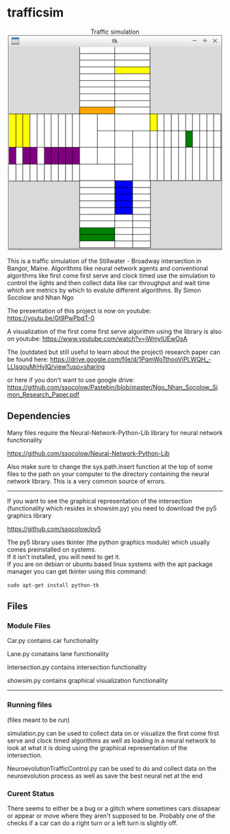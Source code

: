 # trafficsim

<!--- ![Example of GUI simulation](https://github.com/ssocolow/trafficsim/blob/master/trafficsimguisample.png) --->
<p align="center">
Traffic simulation
<img width=500 height=500 src="https://github.com/ssocolow/trafficsim/blob/master/trafficsimguisample.png">
</p>
  
This is a traffic simulation of the Stillwater - Broadway intersection in Bangor, Maine.
Algorithms like neural network agents and conventional algorithms like first come first serve and clock timed
use the simulation to control the lights and then collect data like car throughput and wait time
which are metrics by which to evalute different algorithms.
By Simon Socolow and Nhan Ngo

The presentation of this project is now on youtube:
https://youtu.be/Gt9PwPbdT-0

A visualization of the first come first serve algorithm using the library is also on youtube:
https://www.youtube.com/watch?v=jWmylUEwOsA

The (outdated but still useful to learn about the project) research paper can be found here:
https://drive.google.com/file/d/1PqmWoTthooViPLWQH_-LLIsqouMrHyIQ/view?usp=sharing

or here if you don't want to use google drive:
https://github.com/ssocolow/Pastebin/blob/master/Ngo_Nhan_Socolow_Simon_Research_Paper.pdf

## Dependencies
Many files require the Neural-Network-Python-Lib library for neural network functionality

https://github.com/ssocolow/Neural-Network-Python-Lib

Also make sure to change the sys.path.insert function at the top of some files to the path on your computer to the directory
containing the neural network library.  This is a very common source of errors.

---

If you want to see the graphical representation of the intersection (functionality which resides in showsim.py)
you need to download the py5 graphics library

https://github.com/ssocolow/py5

The py5 library uses tkinter (the python graphics module) which usually comes preinstalled on systems.  
If it isn't installed, you will need to get it.  
If you are on debian or ubuntu based linux systems with the apt package manager you can get tkinter using this command:

`sudo apt-get install python-tk`


## Files
### Module Files

Car.py contains car functionality

Lane.py conatains lane functionality

Intersection.py contains intersection functionality

showsim.py contains graphical visualization functionality

---

### Running files
(files meant to be run)

simulation.py can be used to collect data on or visualize the first come first serve and clock timed algorithms as well as loading in a neural network to look at what it is doing using the graphical representation of the intersection.

NeuroevolutionTrafficControl.py can be used to do and collect data on the neuroevolution process as well as save the best neural net at the end

### Curent Status

There seems to either be a bug or a glitch where sometimes cars dissapear or appear or move where they aren't supposed to be.  Probably one of the checks if a car
can do a right turn or a left turn is slightly off.
